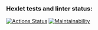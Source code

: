 ### Hexlet tests and linter status:
[![Actions Status](https://github.com/nvyacheslav/python-project-lvl1/workflows/hexlet-check/badge.svg)](https://github.com/nvyacheslav/python-project-lvl1/actions)
[![Maintainability](https://api.codeclimate.com/v1/badges/a99a88d28ad37a79dbf6/maintainability)](https://codeclimate.com/github/codeclimate/codeclimate/maintainability)
